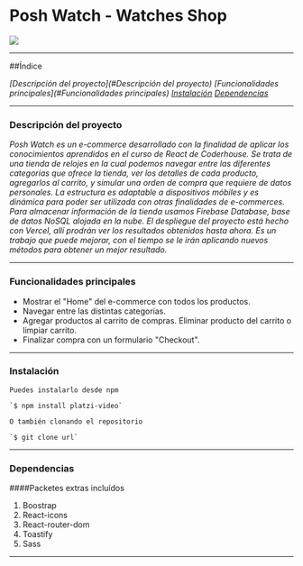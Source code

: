 # Posh Watch - Watches Shop

<p align="left">
  <img src="https://img.shields.io/badge/STATUS-EN%20DESAROLLO-green">
</p>

***

##Índice

*[Descripción del proyecto](#Descripción del proyecto)*
*[Funcionalidades principales](#Funcionalidades principales)*
*[Instalación](#Instalación)*
*[Dependencias](#Dependencias)*
*[]()*
*[]()*
*[]()*

***

### Descripción del proyecto

_Posh Watch es un e-commerce desarrollado con la finalidad de aplicar los conocimientos aprendidos en el curso de React de Coderhouse. Se trata de una tienda de relojes en la cual podemos navegar entre las diferentes categorías que ofrece la tienda, ver los detalles de cada producto, agregarlos al carrito, y simular una orden de compra que requiere de datos personales. La estructura es adaptable a dispositivos móbiles y es dinámica para poder ser utilizada con otras finalidades de e-commerces. Para almacenar información de la tienda usamos Firebase Database, base de datos NoSQL alojada en la nube. El despliegue del proyecto está hecho con Vercel, allí prodrán ver los resultados obtenidos hasta ahora. Es un trabajo que puede mejorar, con el tiempo se le irán aplicando nuevos métodos para obtener un mejor resultado._

***

### Funcionalidades principales

- Mostrar el "Home" del e-commerce con todos los productos.
- Navegar entre las distintas categorías.
- Agregar productos al carrito de compras. Eliminar producto del carrito o limpiar carrito.
- Finalizar compra con un formulario "Checkout".

***

### Instalación

```
Puedes instalarlo desde npm

`$ npm install platzi-video`

O también clonando el repositorio

`$ git clone url`
```

***

### Dependencias
####Packetes extras incluídos
1. Boostrap
2. React-icons
3. React-router-dom
4. Toastify
5. Sass

***




